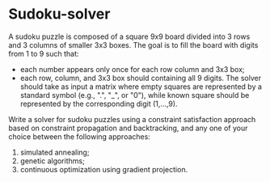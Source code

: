 # Sudoku-solver

A sudoku puzzle is composed of a square 9x9 board divided into 3 rows and 3 columns of smaller 3x3 boxes. The goal is to fill the board with digits from 1 to 9 such that:

- each number appears only once for each row column and 3x3 box;
- each row, column, and 3x3 box should containing all 9 digits.
The solver should take as input a matrix where empty squares are represented by a standard symbol (e.g., ".", "_", or "0"), while known square should be represented by the corresponding digit (1,...,9).

Write a solver for sudoku puzzles using a constraint satisfaction approach based on constraint propagation and backtracking, and any one of your choice between the following approaches:
1) simulated annealing;
2) genetic algorithms;
3) continuous optimization using gradient projection.
